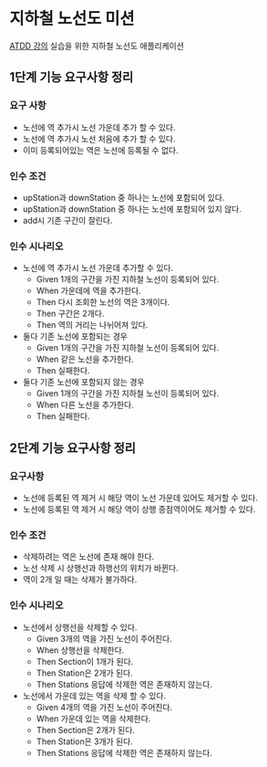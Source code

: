 # 지하철 노선도 미션
[ATDD 강의](https://edu.nextstep.camp/c/R89PYi5H) 실습을 위한 지하철 노선도 애플리케이션

## 1단계 기능 요구사항 정리
### 요구 사항
- 노선에 역 추가시 노선 가운데 추가 할 수 있다.
- 노선에 역 추가시 노선 처음에 추가 할 수 있다.
- 이미 등록되어있는 역은 노선에 등록될 수 없다.

### 인수 조건
- upStation과 downStation 중 하나는 노선에 포함되어 있다.
- upStation과 downStation 중 하나는 노선에 포함되어 있지 않다.
- add시 기존 구간이 잘린다. 

### 인수 시나리오
- 노선에 역 추가시 노선 가운데 추가할 수 있다.
    - Given 1개의 구간을 가진 지하철 노선이 등록되어 있다.
    - When 가운데에 역을 추가한다.
    - Then 다시 조회한 노선의 역은 3개이다.
    - Then 구간은 2개다.
    - Then 역의 거리는 나뉘어져 있다.
- 둘다 기존 노선에 포함되는 경우
    - Given 1개의 구간을 가진 지하철 노선이 등록되어 있다.
    - When 같은 노선을 추가한다.
    - Then 실패한다.
- 둘다 기존 노선에 포함되지 않는 경우
    - Given 1개의 구간을 가진 지하철 노선이 등록되어 있다.
    - When 다른 노선을 추가한다.
    - Then 실패한다.
## 2단계 기능 요구사항 정리
### 요구사항
- 노선에 등록된 역 제거 시 해당 역이 노선 가운데 있어도 제거할 수 있다.
- 노선에 등록된 역 제거 시 해당 역이 상행 종점역이어도 제거할 수 있다.

### 인수 조건
- 삭제하려는 역은 노선에 존재 해야 한다.
- 노선 삭제 시 상행선과 하행선의 위치가 바뀐다.
- 역이 2개 일 때는 삭제가 불가하다.

### 인수 시나리오
- 노선에서 상행선을 삭제할 수 있다.
    - Given 3개의 역을 가진 노선이 주어진다.
    - When 상행선을 삭제한다.
    - Then Section이 1개가 된다.
    - Then Station은 2개가 된다.
    - Then Stations 응답에 삭제한 역은 존재하지 않는다.
- 노선에서 가운데 있는 역을 삭제 할 수 있다.
    - Given 4개의 역을 가진 노선이 주어진다.
    - When 가운데 있는 역을 삭제한다.
    - Then Section은 2개가 된다.
    - Then Station은 3개가 된다.
    - Then Stations 응답에 삭제한 역은 존재하지 않는다.
